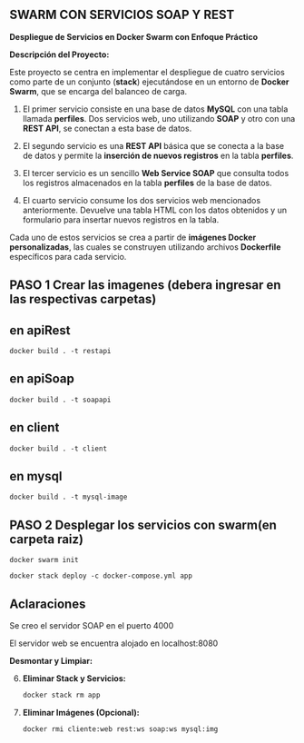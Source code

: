 ## SWARM CON SERVICIOS SOAP Y REST

**Despliegue de Servicios en Docker Swarm con Enfoque Práctico**

**Descripción del Proyecto:**

Este proyecto se centra en implementar el despliegue de cuatro servicios como parte de un conjunto (**stack**) ejecutándose en un entorno de **Docker Swarm**, que se encarga del balanceo de carga.

1. El primer servicio consiste en una base de datos **MySQL** con una tabla llamada **perfiles**. Dos servicios web, uno utilizando **SOAP** y otro con una **REST API**, se conectan a esta base de datos.

2. El segundo servicio es una **REST API** básica que se conecta a la base de datos y permite la **inserción de nuevos registros** en la tabla **perfiles**.

3. El tercer servicio es un sencillo **Web Service SOAP** que consulta todos los registros almacenados en la tabla **perfiles** de la base de datos.

4. El cuarto servicio consume los dos servicios web mencionados anteriormente. Devuelve una tabla HTML con los datos obtenidos y un formulario para insertar nuevos registros en la tabla.

Cada uno de estos servicios se crea a partir de **imágenes Docker personalizadas**, las cuales se construyen utilizando archivos **Dockerfile** específicos para cada servicio.

## PASO 1 Crear las imagenes (debera ingresar en las respectivas carpetas)

## en apiRest
`docker build . -t restapi`
## en apiSoap
`docker build . -t soapapi`
## en client
`docker build . -t client`
## en mysql
`docker build . -t mysql-image`

## PASO 2 Desplegar los servicios con swarm(en carpeta raiz)

`docker swarm init`

`docker stack deploy -c docker-compose.yml app`

## Aclaraciones

Se creo el servidor SOAP en el puerto 4000

El servidor web se encuentra alojado en localhost:8080

**Desmontar y Limpiar:**

6. **Eliminar Stack y Servicios:**
   ```bash
   docker stack rm app
   ```

7. **Eliminar Imágenes (Opcional):**
   ```bash
   docker rmi cliente:web rest:ws soap:ws mysql:img
   ```